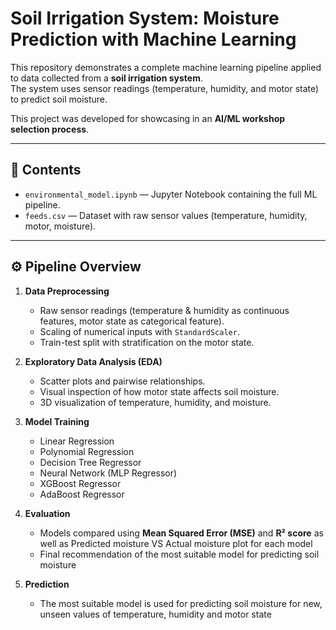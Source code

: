 # Soil Irrigation System: Moisture Prediction with Machine Learning

This repository demonstrates a complete machine learning pipeline applied to data collected from a **soil irrigation system**.  
The system uses sensor readings (temperature, humidity, and motor state) to predict soil moisture.  

This project was developed for showcasing in an **AI/ML workshop selection process**.

---

## 📂 Contents
- `environmental_model.ipynb` — Jupyter Notebook containing the full ML pipeline.
- `feeds.csv` — Dataset with raw sensor values (temperature, humidity, motor, moisture).

---

## ⚙️ Pipeline Overview
1. **Data Preprocessing**
   - Raw sensor readings (temperature & humidity as continuous features, motor state as categorical feature).
   - Scaling of numerical inputs with `StandardScaler`.
   - Train-test split with stratification on the motor state.

2. **Exploratory Data Analysis (EDA)**
   - Scatter plots and pairwise relationships.
   - Visual inspection of how motor state affects soil moisture.
   - 3D visualization of temperature, humidity, and moisture.

3. **Model Training**
   - Linear Regression
   - Polynomial Regression
   - Decision Tree Regressor
   - Neural Network (MLP Regressor)
   - XGBoost Regressor
   - AdaBoost Regressor

4. **Evaluation**
   - Models compared using **Mean Squared Error (MSE)** and **R² score** as well as Predicted moisture VS Actual moisture plot for each model
   - Final recommendation of the most suitable model for predicting soil moisture

5. **Prediction**
   - The most suitable model is used for predicting soil moisture for new, unseen values of temperature, humidity and motor state
